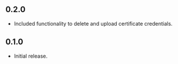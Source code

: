 ## 0.2.0

- Included functionality to delete and upload certificate credentials.

## 0.1.0

- Initial release.